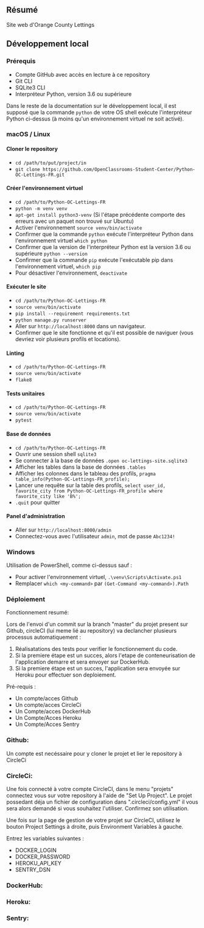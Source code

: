 ## Résumé

Site web d'Orange County Lettings

## Développement local

### Prérequis

- Compte GitHub avec accès en lecture à ce repository
- Git CLI
- SQLite3 CLI
- Interpréteur Python, version 3.6 ou supérieure

Dans le reste de la documentation sur le développement local, il est supposé que la commande `python` de votre OS shell exécute l'interpréteur Python ci-dessus (à moins qu'un environnement virtuel ne soit activé).

### macOS / Linux

#### Cloner le repository

- `cd /path/to/put/project/in`
- `git clone https://github.com/OpenClassrooms-Student-Center/Python-OC-Lettings-FR.git`

#### Créer l'environnement virtuel

- `cd /path/to/Python-OC-Lettings-FR`
- `python -m venv venv`
- `apt-get install python3-venv` (Si l'étape précédente comporte des erreurs avec un paquet non trouvé sur Ubuntu)
- Activer l'environnement `source venv/bin/activate`
- Confirmer que la commande `python` exécute l'interpréteur Python dans l'environnement virtuel
`which python`
- Confirmer que la version de l'interpréteur Python est la version 3.6 ou supérieure `python --version`
- Confirmer que la commande `pip` exécute l'exécutable pip dans l'environnement virtuel, `which pip`
- Pour désactiver l'environnement, `deactivate`

#### Exécuter le site

- `cd /path/to/Python-OC-Lettings-FR`
- `source venv/bin/activate`
- `pip install --requirement requirements.txt`
- `python manage.py runserver`
- Aller sur `http://localhost:8000` dans un navigateur.
- Confirmer que le site fonctionne et qu'il est possible de naviguer (vous devriez voir plusieurs profils et locations).

#### Linting

- `cd /path/to/Python-OC-Lettings-FR`
- `source venv/bin/activate`
- `flake8`

#### Tests unitaires

- `cd /path/to/Python-OC-Lettings-FR`
- `source venv/bin/activate`
- `pytest`

#### Base de données

- `cd /path/to/Python-OC-Lettings-FR`
- Ouvrir une session shell `sqlite3`
- Se connecter à la base de données `.open oc-lettings-site.sqlite3`
- Afficher les tables dans la base de données `.tables`
- Afficher les colonnes dans le tableau des profils, `pragma table_info(Python-OC-Lettings-FR_profile);`
- Lancer une requête sur la table des profils, `select user_id, favorite_city from
  Python-OC-Lettings-FR_profile where favorite_city like 'B%';`
- `.quit` pour quitter

#### Panel d'administration

- Aller sur `http://localhost:8000/admin`
- Connectez-vous avec l'utilisateur `admin`, mot de passe `Abc1234!`

### Windows

Utilisation de PowerShell, comme ci-dessus sauf :

- Pour activer l'environnement virtuel, `.\venv\Scripts\Activate.ps1` 
- Remplacer `which <my-command>` par `(Get-Command <my-command>).Path`

### Déploiement

Fonctionnement resumé:

Lors de l'envoi d'un commit sur la branch "master" du projet present sur Github, circleCI (lui meme lié au repository) va declancher plusieurs processus automatiquement :
1. Réalisatations des tests pour verifier le fonctionnement du code.
2. Si la premiere étape est un succes, alors l'etape de conteneurisation de l'application demarre et sera envoyer sur DockerHub.
3. Si la premiere étape est un succes, l'application sera envoyée sur Heroku pour effectuer son deploiement.
  


Pré-requis :

- Un compte/acces Github
- Un compte/acces CircleCi
- Un Compte/acces DockerHub
- Un Compte/Acces Heroku
- Un Compte/Acces Sentry


### Github:

Un compte est necéssaire pour y cloner le projet et lier le repository à CircleCi

### CircleCi:

Une fois connecté à votre compte CircleCI, dans le menu "projets" connectez vous sur votre repository à l'aide de "Set Up Project".
Le projet possedant déja un fichier de configuration dans ".circleci/config.yml" il vous sera alors demandé si vous souhaitez l'utiliser.
Confirmez son utilisation.

Une fois sur la page de gestion de votre projet sur CircleCI, utilisez le bouton Project Settings à droite, puis Environment Variables à gauche. 

Entrez les variables suivantes :

- DOCKER_LOGIN
- DOCKER_PASSWORD
- HEROKU_API_KEY
- SENTRY_DSN


### DockerHub:
### Heroku:
### Sentry:





